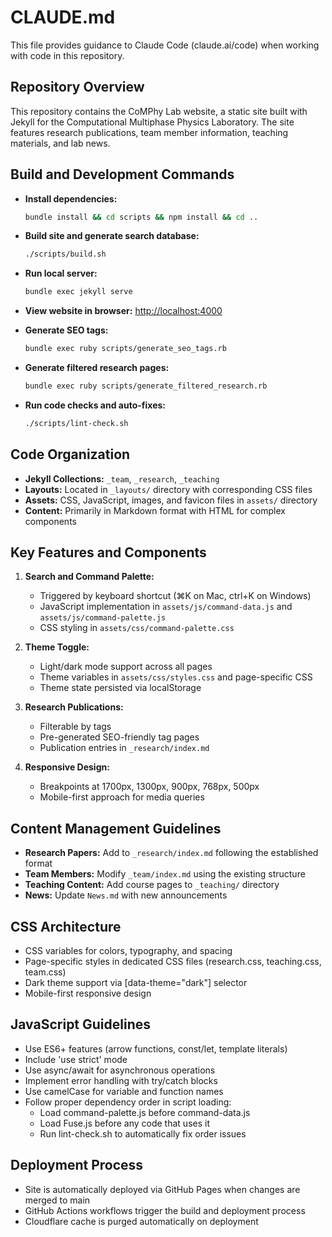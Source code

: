 # CLAUDE.md

This file provides guidance to Claude Code (claude.ai/code) when working with code in this repository.

## Repository Overview

This repository contains the CoMPhy Lab website, a static site built with Jekyll for the Computational Multiphase Physics Laboratory. The site features research publications, team member information, teaching materials, and lab news.

## Build and Development Commands

- **Install dependencies:**

  ```bash
  bundle install && cd scripts && npm install && cd ..
  ```

- **Build site and generate search database:**

  ```bash
  ./scripts/build.sh
  ```

- **Run local server:**

  ```bash
  bundle exec jekyll serve
  ```

- **View website in browser:**
  <http://localhost:4000>

- **Generate SEO tags:**

  ```bash
  bundle exec ruby scripts/generate_seo_tags.rb
  ```

- **Generate filtered research pages:**

  ```bash
  bundle exec ruby scripts/generate_filtered_research.rb
  ```
  
- **Run code checks and auto-fixes:**

  ```bash
  ./scripts/lint-check.sh
  ```

## Code Organization

- **Jekyll Collections:** `_team`, `_research`, `_teaching`
- **Layouts:** Located in `_layouts/` directory with corresponding CSS files
- **Assets:** CSS, JavaScript, images, and favicon files in `assets/` directory
- **Content:** Primarily in Markdown format with HTML for complex components

## Key Features and Components

1. **Search and Command Palette:**
   - Triggered by keyboard shortcut (⌘K on Mac, ctrl+K on Windows)
   - JavaScript implementation in `assets/js/command-data.js` and `assets/js/command-palette.js`
   - CSS styling in `assets/css/command-palette.css`

2. **Theme Toggle:**
   - Light/dark mode support across all pages
   - Theme variables in `assets/css/styles.css` and page-specific CSS
   - Theme state persisted via localStorage

3. **Research Publications:**
   - Filterable by tags
   - Pre-generated SEO-friendly tag pages
   - Publication entries in `_research/index.md`

4. **Responsive Design:**
   - Breakpoints at 1700px, 1300px, 900px, 768px, 500px
   - Mobile-first approach for media queries

## Content Management Guidelines

- **Research Papers:** Add to `_research/index.md` following the established format
- **Team Members:** Modify `_team/index.md` using the existing structure
- **Teaching Content:** Add course pages to `_teaching/` directory
- **News:** Update `News.md` with new announcements

## CSS Architecture

- CSS variables for colors, typography, and spacing
- Page-specific styles in dedicated CSS files (research.css, teaching.css, team.css)
- Dark theme support via [data-theme="dark"] selector
- Mobile-first responsive design

## JavaScript Guidelines

- Use ES6+ features (arrow functions, const/let, template literals)
- Include 'use strict' mode
- Use async/await for asynchronous operations
- Implement error handling with try/catch blocks
- Use camelCase for variable and function names
- Follow proper dependency order in script loading:
  - Load command-palette.js before command-data.js
  - Load Fuse.js before any code that uses it
  - Run lint-check.sh to automatically fix order issues

## Deployment Process

- Site is automatically deployed via GitHub Pages when changes are merged to main
- GitHub Actions workflows trigger the build and deployment process
- Cloudflare cache is purged automatically on deployment
